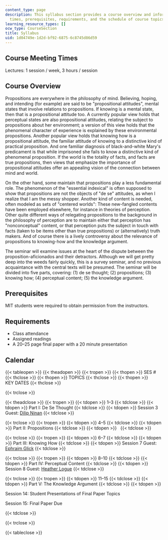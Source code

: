 ```yaml
---
content_type: page
description: This syllabus section provides a course overview and information on meeting
  times, prerequisites, requirements, and the schedule of course topics and key dates.
learning_resource_types: []
ocw_type: CourseSection
title: Syllabus
uid: 1d04749e-1d2d-bf92-6875-6c8745d86d59
---
```


Course Meeting Times
--------------------

Lectures: 1 session / week, 3 hours / session

Course Overview
---------------

Propositions are everywhere in the philosophy of mind. Believing, hoping, and intending (for example) are said to be "propositional attitudes", mental states that involve relations to propositions. If knowing is a mental state, then that is a propositional attitude too. A currently popular view holds that perceptual states are also propositional attitudes, relating the subject to propositions about her environment; a version of this view holds that the phenomenal character of experience is explained by these environmental propositions. Another popular view holds that knowing how is a propositional attitude, the familiar attitude of knowing to a distinctive kind of practical proposition. And one familiar diagnosis of black-and-white Mary's predicament is that while imprisoned she fails to know a distinctive kind of phenomenal proposition. If the world is the totality of facts, and facts are true propositions, then views that emphasize the importance of propositional attitudes offer an appealing vision of the connection between mind and world.

On the other hand, some maintain that propositions play a less fundamental role. The phenomenon of the "essential indexical" is often supposed to show that propositions are not the objects of "de se" attitudes, as when I realize that I am the messy shopper. Another kind of content is needed, often modeled as sets of "centered worlds": These new-fangled contents have been employed elsewhere, for instance in theories of perception. Other quite different ways of relegating propositions to the background in the philosophy of perception are to maintain either that perception has "nonconceptual" content, or that perception puts the subject in touch with facts (taken to be items other than true propositions) or (alternatively) truth makers. And of course there is a lively controversy about the relevance of propositions to knowing-how and the knowledge argument.

The seminar will examine issues at the heart of the dispute between the proposition-aficionados and their detractors. Although we will get pretty deep into the weeds fairly quickly, this is a survey seminar, and no previous acquaintance with the central texts will be presumed. The seminar will be divided into five parts, covering: (1) de se thought; (2) propositions; (3) knowing how; (4) perceptual content; (5) the knowledge argument.

Prerequisites
-------------

MIT students were required to obtain permission from the instructors.

Requirements
------------

*   Class attendance
*   Assigned readings
*   A 20–25 page final paper with a 20 minute presentation

Calendar
--------

{{< tableopen >}}
{{< theadopen >}}
{{< tropen >}}
{{< thopen >}}
SES #
{{< thclose >}}
{{< thopen >}}
TOPICS
{{< thclose >}}
{{< thopen >}}
KEY DATES
{{< thclose >}}

{{< trclose >}}

{{< theadclose >}}
{{< tropen >}}
{{< tdopen >}}
1–3
{{< tdclose >}}
{{< tdopen >}}
Part I: De Se Thought
{{< tdclose >}}
{{< tdopen >}}
Session 3 Guest: [Dilip Ninan](http://www.dilipninan.org/)
{{< tdclose >}}

{{< trclose >}}
{{< tropen >}}
{{< tdopen >}}
4–5
{{< tdclose >}}
{{< tdopen >}}
Part II: Propositions
{{< tdclose >}}
{{< tdopen >}}
 
{{< tdclose >}}

{{< trclose >}}
{{< tropen >}}
{{< tdopen >}}
6–7
{{< tdclose >}}
{{< tdopen >}}
Part III: Knowing How
{{< tdclose >}}
{{< tdopen >}}
Session 7 Guest: [Ephraim Glick](http://www.st-andrews.ac.uk/~eg35/About.html)
{{< tdclose >}}

{{< trclose >}}
{{< tropen >}}
{{< tdopen >}}
8–10
{{< tdclose >}}
{{< tdopen >}}
Part IV: Perceptual Content
{{< tdclose >}}
{{< tdopen >}}
Session 8 Guest: [Heather Logue](http://www.leeds.ac.uk/arts/profile/20042/199/heather_logue)
{{< tdclose >}}

{{< trclose >}}
{{< tropen >}}
{{< tdopen >}}
11–15
{{< tdclose >}}
{{< tdopen >}}
Part V: The Knowledge Argument
{{< tdclose >}}
{{< tdopen >}}


Session 14: Student Presentations of Final Paper Topics

Session 15: Final Paper Due


{{< tdclose >}}

{{< trclose >}}

{{< tableclose >}}
